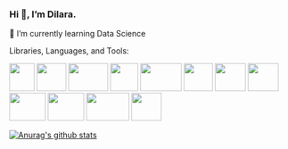 ###                   Hi 👋, I’m Dilara.

🌱 I’m currently learning Data Science


Libraries, Languages, and Tools:



<img
src="https://upload.wikimedia.org/wikipedia/commons/thumb/2/22/Pandas_mark.svg/langfr-330px-Pandas_mark.svg.png" width="45" height="50"
/>
<img
src="https://user-images.githubusercontent.com/50221806/86498201-a8bd8680-bd39-11ea-9d08-66b610a8dc01.png" width="53" height="50"
/>
<img
src="https://repository-images.githubusercontent.com/33702544/b4400c80-718b-11e9-9f3a-306c07a5f3de" width="71" height="50"
/>
<img
src="https://pbs.twimg.com/media/EhGuwXWXgAEERcn.png" width="50" height="50"
/>
<img
src="https://www.firelinescience.com/wp-content/uploads/2019/09/SciPy-Logo.png" width="74" height="50"
/>
<img
src="https://i.pinimg.com/originals/91/94/c9/9194c978fa63798b2e882e6fda5eb953.png" width="52" height="50"
/>
<img
src="http://www.rectanglered.com/wp-content/uploads/2013/06/Microsoft_SQL_Server.jpg" width="55" height="50"
/>
<img
src="https://promto.com/wp-content/uploads/2019/08/icon-tableau-1.png" width="55" height="50"
/>
<img
src="https://miro.medium.com/max/805/1*aUSZsGFCMPNYCkQygs4aGQ.jpeg" width="65" height="50"
/>
<img
src="https://seekvectorlogo.com/wp-content/uploads/2018/12/power-bi-vector-logo.png" width="65" height="50"
/>
<img
src="https://logodix.com/logo/1185774.png" width="77" height="50"
/>
<img
src="https://findicons.com/files/icons/2795/office_2013_hd/2000/excel.png" width="54" height="50"
/>






[![Anurag's github stats](https://github-readme-stats.vercel.app/api?username=dilaraozcerit&theme=white-black)](https://github.com/anuraghazra/github-readme-stats)
 
<!--
**dilaraozcerit/dilaraozcerit** is a ✨ _special_ ✨ repository because its `README.md` (this file) appears on your GitHub profile.

Here are some ideas to get you started:

- 🔭 I’m currently working on ...
- 
- 👯 I’m looking to collaborate on ...
- 🤔 I’m looking for help with ...
- 💬 Ask me about ...
- 📫 How to reach me: ...
- 😄 Pronouns: ...
- ⚡ Fun fact: ...
-->

